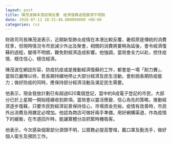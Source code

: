 ```yaml
---
layout: post
title: 陳茂波稱本港疫情反覆　經濟復蘇過程變得不明朗
date: 2020-07-12 10:31:48.000000000 +08:00
categories: rss
---
```


財政司司長陳茂波表示，近期新型肺炎疫情在本港比較反覆，暑假原是傳統的消費旺季，但現時情況令市民減少外出及聚會，相關的消費將要稍為延後，會令經濟復蘇的過程，變得不明朗，難免對經濟造成影響。他強調，當局會全力以赴，控住疫情、穩住信心、穩住經濟。

陳茂波在網誌形容，防疫抗疫或是推動經濟復蘇的工作，都會是一場「耐力賽」，當局已嚴陣以待，若長期持續地停止大部分經濟及民生活動，會削弱長期防疫能力；做好防疫的同時，應保持部分經濟活動及滿足民生需要。

他表示，現金發放計劃已有超過620萬個登記，當中約8成電子登記的市民，大部分已於上星期一開始陸續收到款項。當局會以靈活應變、信心為先的策略，推動經濟逐步復蘇，只要市民對經濟前景保持信心，市場資金充裕，疫情有改善時，市民外出消費及用膳定必增加。他認為商店可做好兩手準備，用好網購渠道，作為疫情下的緩衝，在市道回升時，能讓實體分店抓緊時機吸客。

他表示，今次感染個案部分源頭不明，公眾務必提高警惕，戴口罩及勤洗手，做好個人衛生及預防工作。
